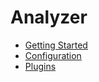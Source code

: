# Analyzer

- [Getting Started](./getting-started/)
- [Configuration](./config/)
- [Plugins](./plugins/)
